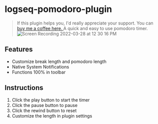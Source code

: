 # logseq-pomodoro-plugin
>If this plugin helps you, I'd really appreciate your support. You can [buy me a coffee here. ](https://www.buymeacoffee.com/sawhney17)
A quick and easy to use pomodoro timer. 
![Screen Recording 2022-03-28 at 12 30 16 PM](https://user-images.githubusercontent.com/80150109/160360961-023bb77d-1808-4e06-a53a-ea796a4bb92a.gif)
## Features
- Customize break length and pomodoro length
- Native System Notifications
- Functions 100% in toolbar
## Instructions
1. Click the play button to start the timer
2. Click the pause button to pause
3. Click the rewind button to reset
4. Customize the length in plugin settings
